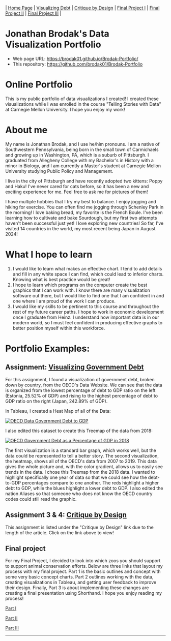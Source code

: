 | [Home Page](README.md) | [Visualizing Debt](https://data-viewer.oecd.org?chartId=2d210203-d431-40b6-bac9-ee0f94384f6b) | [Critique by Design](critique-by-design.md) | [Final Project I](final-project-part-one.md) | [Final Project II](final-project-part-two.md) | [Final Project III](final-project-part-three.md) |

# Jonathan Brodak's Data Visualization Portfolio

- Web page URL: https://brodak01.github.io/Brodak-Portfolio/
- This repository: https://github.com/brodak01/Brodak-Portfolio

# Online Portfolio
This is my public portfolio of data visualizations I created! I created these visualizations while I was enrolled in the course "Telling Stories with Data" at Carnegie Mellon University. I hope you enjoy my work! 

# About me
My name is Jonathan Brodak, and I use he/him pronouns. I am a native of Southwestern Pennsylvania, being born in the small town of Carmichaels and growing up in Washington, PA, which is a suburb of Pittsburgh. I graduated from Allegheny College with my Bachelor's in History with a minor in Biology, and I am currently a Master's student at Carnegie Mellon University studying Public Policy and Management.

I live in the city of Pittsburgh and have recently adopted two kittens: Poppy and Haku! I've never cared for cats before, so it has been a new and exciting experience for me. Feel free to ask me for pictures of them!

I have multiple hobbies that I try my best to balance. I enjoy jogging and hiking for exercise. You can often find me jogging through Schenley Park in the morning! I love baking bread, my favorite is the French Boule. I've been learning how to cultivate and bake Sourdough, but my first two attempts haven't been successful just yet! I love exploring new countries! So far, I've visited 14 countries in the world, my most recent being Japan in August 2024!

# What I hope to learn
1. I would like to learn what makes an effective chart. I tend to add details and fill in any white space I can find, which could lead to inferior charts. Knowing what is best practice would be great!
2. I hope to learn which programs on the computer create the best graphics that I can work with. I know there are many visualization software out there, but I would like to find one that I am confident in and one where I am proud of the work I can produce.
3. I would like my skills to be pertinent to this course and throughout the rest of my future career paths. I hope to work in economic development once I graduate from Heinz. I understand how important data is in our modern world, so I must feel confident in producing effective graphs to better position myself within this workforce. 

# Portfolio Examples:

## Assignment: [Visualizing Government Debt](https://data-viewer.oecd.org?chartId=2d210203-d431-40b6-bac9-ee0f94384f6b)
For this assignment, I found a visualization of government debt, broken down by country, from the OECD's Data Website. We can see that the data is organized from the lowest percentage of debt to GDP ratio on the left (Estonia, 25.52% of GDP) and rising to the highest percentage of debt to GDP ratio on the right (Japan, 242.89% of GDP).

In Tableau, I created a Heat Map of all of the Data:
<div class='tableauPlaceholder' id='viz1725900575235' style='position: relative'><noscript><a href='#'><img alt='OECD Data Government Debt to GDP ' src='https:&#47;&#47;public.tableau.com&#47;static&#47;images&#47;OE&#47;OECDGovernmentDebttoGDP&#47;OECDDataGovernmentDebttoGDP&#47;1_rss.png' style='border: none' /></a></noscript><object class='tableauViz'  style='display:none;'><param name='host_url' value='https%3A%2F%2Fpublic.tableau.com%2F' /> <param name='embed_code_version' value='3' /> <param name='site_root' value='' /><param name='name' value='OECDGovernmentDebttoGDP&#47;OECDDataGovernmentDebttoGDP' /><param name='tabs' value='no' /><param name='toolbar' value='yes' /><param name='static_image' value='https:&#47;&#47;public.tableau.com&#47;static&#47;images&#47;OE&#47;OECDGovernmentDebttoGDP&#47;OECDDataGovernmentDebttoGDP&#47;1.png' /> <param name='animate_transition' value='yes' /><param name='display_static_image' value='yes' /><param name='display_spinner' value='yes' /><param name='display_overlay' value='yes' /><param name='display_count' value='yes' /><param name='language' value='en-US' /></object></div>                
<script type='text/javascript'>
  var divElement = document.getElementById('viz1725900575235');
  var vizElement = divElement.getElementsByTagName('object')[0];
  vizElement.style.width='100%';vizElement.style.height=(divElement.offsetWidth*0.75)+'px';
  var scriptElement = document.createElement('script');
  scriptElement.src = 'https://public.tableau.com/javascripts/api/viz_v1.js';
  vizElement.parentNode.insertBefore(scriptElement, vizElement);
</script>


I also edited this dataset to create this Treemap of the data from 2018:
<div class='tableauPlaceholder' id='viz1725905582337' style='position: relative'><noscript><a href='#'><img alt='OECD Government Debt as a Percentage of GDP in 2018 ' src='https:&#47;&#47;public.tableau.com&#47;static&#47;images&#47;OE&#47;OECDGovernmentDebttoGDP2018&#47;OECDGovernmentDebtasaPercentageofGDPin2018&#47;1_rss.png' style='border: none' /></a></noscript><object class='tableauViz'  style='display:none;'><param name='host_url' value='https%3A%2F%2Fpublic.tableau.com%2F' /> <param name='embed_code_version' value='3' /> <param name='site_root' value='' /><param name='name' value='OECDGovernmentDebttoGDP2018&#47;OECDGovernmentDebtasaPercentageofGDPin2018' /><param name='tabs' value='no' /><param name='toolbar' value='yes' /><param name='static_image' value='https:&#47;&#47;public.tableau.com&#47;static&#47;images&#47;OE&#47;OECDGovernmentDebttoGDP2018&#47;OECDGovernmentDebtasaPercentageofGDPin2018&#47;1.png' /> <param name='animate_transition' value='yes' /><param name='display_static_image' value='yes' /><param name='display_spinner' value='yes' /><param name='display_overlay' value='yes' /><param name='display_count' value='yes' /><param name='language' value='en-US' /></object></div>
<script type='text/javascript'>
  var divElement = document.getElementById('viz1725905582337');
  var vizElement = divElement.getElementsByTagName('object')[0];
  vizElement.style.width='100%';vizElement.style.height=(divElement.offsetWidth*0.75)+'px';
  var scriptElement = document.createElement('script');
  scriptElement.src = 'https://public.tableau.com/javascripts/api/viz_v1.js';
  vizElement.parentNode.insertBefore(scriptElement, vizElement);
</script>


The first visualization is a standard bar graph, which works well, but the data could be represented to tell a better story. The second visualization, the heatmap, shows all of the OECD's data from 2007 to 2019. This data gives the whole picture and, with the color gradient, allows us to easily see trends in the data. I chose this Treemap from the 2018 data. I wanted to highlight specifically one year of data so that we could see how the debt-to-GDP percentages compare to one another. The reds highlight a higher debt to GDP, while the blues highlight a lower debt to GDP. I also edited the nation Aliases so that someone who does not know the OECD country codes could still read the graphic.

## Assignment 3 & 4: [Critique by Design](critique-by-design.md)
This assignment is listed under the "Critique by Design" link due to the length of the article. Click on the link above to view!  

## Final project
For my Final Project, I decided to look into which zoos you should support to support animal conservation efforts. Below are three links that layout my process with my final project. Part 1 is the basic outlines and concept with some very basic concept charts. Part 2 outlines working with the data, creating visualizations in Tableau, and getting user feedback to improve their design. Finally, Part 3 is about implementing these changes are creating a final presentation using Shorthand. I hope you enjoy reading my process! 

[Part I](final-project-part-one.md)

[Part II](final-project-part-two.md)

[Part III](final-project-part-three.md)


---
